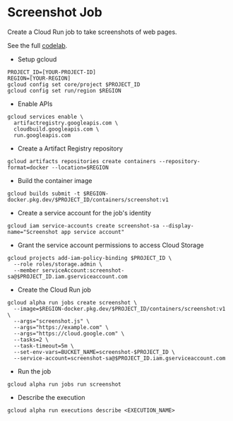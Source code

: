 # Screenshot Job

Create a Cloud Run job to take screenshots of web pages.

See the full [codelab](https://codelabs.developers.google.com/codelabs/cloud-starting-cloudrun-jobs#0).

* Setup gcloud
```
PROJECT_ID=[YOUR-PROJECT-ID]
REGION=[YOUR-REGION]
gcloud config set core/project $PROJECT_ID
gcloud config set run/region $REGION
```

* Enable APIs
```
gcloud services enable \
  artifactregistry.googleapis.com \
  cloudbuild.googleapis.com \
  run.googleapis.com
```

* Create a Artifact Registry repository
```
gcloud artifacts repositories create containers --repository-format=docker --location=$REGION
```

* Build the container image
```
gcloud builds submit -t $REGION-docker.pkg.dev/$PROJECT_ID/containers/screenshot:v1
```

* Create a service account for the job's identity
```
gcloud iam service-accounts create screenshot-sa --display-name="Screenshot app service account"
```

* Grant the service account permissions to access Cloud Storage 
```
gcloud projects add-iam-policy-binding $PROJECT_ID \
  --role roles/storage.admin \
  --member serviceAccount:screenshot-sa@$PROJECT_ID.iam.gserviceaccount.com
```

* Create the Cloud Run job
```
gcloud alpha run jobs create screenshot \
  --image=$REGION-docker.pkg.dev/$PROJECT_ID/containers/screenshot:v1 \
  --args="screenshot.js" \
  --args="https://example.com" \
  --args="https://cloud.google.com" \
  --tasks=2 \
  --task-timeout=5m \
  --set-env-vars=BUCKET_NAME=screenshot-$PROJECT_ID \
  --service-account=screenshot-sa@$PROJECT_ID.iam.gserviceaccount.com
```

* Run the job
```
gcloud alpha run jobs run screenshot
```

* Describe the execution
```
gcloud alpha run executions describe <EXECUTION_NAME>
```